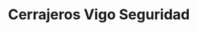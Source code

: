 ---
title: "Cerrajeros Vigo Seguridad"
url: /vigo/cerrajeros-vigo-seguridad/
shop: Schlüsseldienst
---